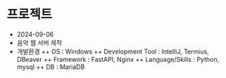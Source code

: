 # 프로젝트
+ 2024-09-06
+ 음악 웹 서버 제작
+ 개발환경
++ OS : Windows
++ Development Tool : IntelliJ, Termius, DBeaver
++ Framework : FastAPI, Nginx
++ Language/Skills : Python, mysql
++ DB : MariaDB
